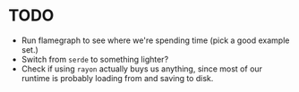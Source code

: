 # TODO

- Run flamegraph to see where we're spending time (pick a good example set.)
- Switch from `serde` to something lighter?
- Check if using `rayon` actually buys us anything, since most of our runtime is probably loading
  from and saving to disk.
